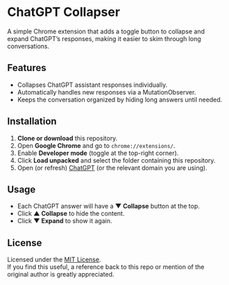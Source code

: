 # ChatGPT Collapser

A simple Chrome extension that adds a toggle button to collapse and expand ChatGPT’s responses, making it easier to skim through long conversations.

## Features
- Collapses ChatGPT assistant responses individually.
- Automatically handles new responses via a MutationObserver.
- Keeps the conversation organized by hiding long answers until needed.

## Installation

1. **Clone or download** this repository.
2. Open **Google Chrome** and go to `chrome://extensions/`.
3. Enable **Developer mode** (toggle at the top-right corner).
4. Click **Load unpacked** and select the folder containing this repository.
5. Open (or refresh) [ChatGPT](https://chatgpt.com/) (or the relevant domain you are using).

## Usage
- Each ChatGPT answer will have a **▼ Collapse** button at the top.
- Click **▲ Collapse** to hide the content.
- Click **▼ Expand** to show it again.

## License
Licensed under the [MIT License](./LICENSE).  
If you find this useful, a reference back to this repo or mention of the original author is greatly appreciated.
